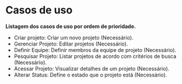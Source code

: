 # Casos de uso
**Listagem dos casos de uso por ordem de prioridade.**

<ul>
    <li>Criar projeto: Criar um novo projeto (Necessário).</li>
    <li>Gerenciar Projeto: Editar projetos (Necessário).</li>
    <li>Definir Equipe: Definir membros da equipe de projeto (Necessário).</li>
    <li>Pesquisar Projeto: Listar projetos de acordo com critérios de busca (Necessário).</li>
    <li>Acessar Projeto: Visualizar detalhes de um projeto (Necessário).</li>
    <li>Alterar Status: Define o estado que o projeto está (Necessário).</li>
</ul>
